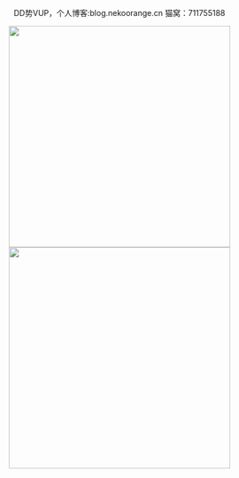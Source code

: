 <p align="center">DD势VUP，个人博客:blog.nekoorange.cn 猫窝：711755188</p>
<div align=center>
<img src="https://stats.justsong.cn/api/bilibili/?id=32256434&theme=default" width="400" height="auto"><br>
<img src="https://github-readme-stats.vercel.app/api/top-langs?username=LuoTianOrange&show_icons=true&count_private=true&theme=gotham" width="400" height="auto">
</div>
